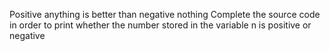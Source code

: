 Positive anything is better than negative nothing
Complete the source code in order to print whether the number stored in the variable n is positive or negative
